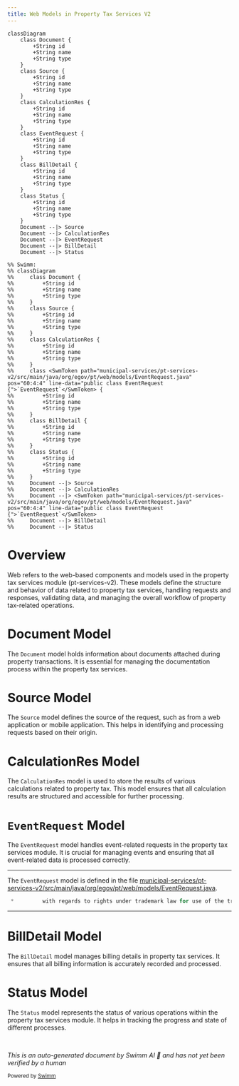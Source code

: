 ```yaml
---
title: Web Models in Property Tax Services V2
---
```

```mermaid
classDiagram
    class Document {
        +String id
        +String name
        +String type
    }
    class Source {
        +String id
        +String name
        +String type
    }
    class CalculationRes {
        +String id
        +String name
        +String type
    }
    class EventRequest {
        +String id
        +String name
        +String type
    }
    class BillDetail {
        +String id
        +String name
        +String type
    }
    class Status {
        +String id
        +String name
        +String type
    }
    Document --|> Source
    Document --|> CalculationRes
    Document --|> EventRequest
    Document --|> BillDetail
    Document --|> Status

%% Swimm:
%% classDiagram
%%     class Document {
%%         +String id
%%         +String name
%%         +String type
%%     }
%%     class Source {
%%         +String id
%%         +String name
%%         +String type
%%     }
%%     class CalculationRes {
%%         +String id
%%         +String name
%%         +String type
%%     }
%%     class <SwmToken path="municipal-services/pt-services-v2/src/main/java/org/egov/pt/web/models/EventRequest.java" pos="60:4:4" line-data="public class EventRequest {">`EventRequest`</SwmToken> {
%%         +String id
%%         +String name
%%         +String type
%%     }
%%     class BillDetail {
%%         +String id
%%         +String name
%%         +String type
%%     }
%%     class Status {
%%         +String id
%%         +String name
%%         +String type
%%     }
%%     Document --|> Source
%%     Document --|> CalculationRes
%%     Document --|> <SwmToken path="municipal-services/pt-services-v2/src/main/java/org/egov/pt/web/models/EventRequest.java" pos="60:4:4" line-data="public class EventRequest {">`EventRequest`</SwmToken>
%%     Document --|> BillDetail
%%     Document --|> Status
```

# Overview

Web refers to the web-based components and models used in the property tax services module (pt-services-v2). These models define the structure and behavior of data related to property tax services, handling requests and responses, validating data, and managing the overall workflow of property tax-related operations.

# Document Model

The `Document` model holds information about documents attached during property transactions. It is essential for managing the documentation process within the property tax services.

# Source Model

The `Source` model defines the source of the request, such as from a web application or mobile application. This helps in identifying and processing requests based on their origin.

# CalculationRes Model

The `CalculationRes` model is used to store the results of various calculations related to property tax. This model ensures that all calculation results are structured and accessible for further processing.

# <SwmToken path="municipal-services/pt-services-v2/src/main/java/org/egov/pt/web/models/EventRequest.java" pos="60:4:4" line-data="public class EventRequest {">`EventRequest`</SwmToken> Model

The <SwmToken path="municipal-services/pt-services-v2/src/main/java/org/egov/pt/web/models/EventRequest.java" pos="60:4:4" line-data="public class EventRequest {">`EventRequest`</SwmToken> model handles event-related requests in the property tax services module. It is crucial for managing events and ensuring that all event-related data is processed correctly.

<SwmSnippet path="/municipal-services/pt-services-v2/src/main/java/org/egov/pt/web/models/EventRequest.java" line="35">

---

The <SwmToken path="municipal-services/pt-services-v2/src/main/java/org/egov/pt/web/models/EventRequest.java" pos="60:4:4" line-data="public class EventRequest {">`EventRequest`</SwmToken> model is defined in the file <SwmPath>[municipal-services/pt-services-v2/src/main/java/org/egov/pt/web/models/EventRequest.java](municipal-services/pt-services-v2/src/main/java/org/egov/pt/web/models/EventRequest.java)</SwmPath>.

```java
 *         with regards to rights under trademark law for use of the trade names
```

---

</SwmSnippet>

# BillDetail Model

The `BillDetail` model manages billing details in property tax services. It ensures that all billing information is accurately recorded and processed.

# Status Model

The `Status` model represents the status of various operations within the property tax services module. It helps in tracking the progress and state of different processes.

&nbsp;

*This is an auto-generated document by Swimm AI 🌊 and has not yet been verified by a human*

<SwmMeta version="3.0.0" repo-id="Z2l0aHViJTNBJTNBRElHSVQtT1NTJTNBJTNBU3dpbW0tRGVtbw==" repo-name="DIGIT-OSS" doc-type="overview"><sup>Powered by [Swimm](/)</sup></SwmMeta>
